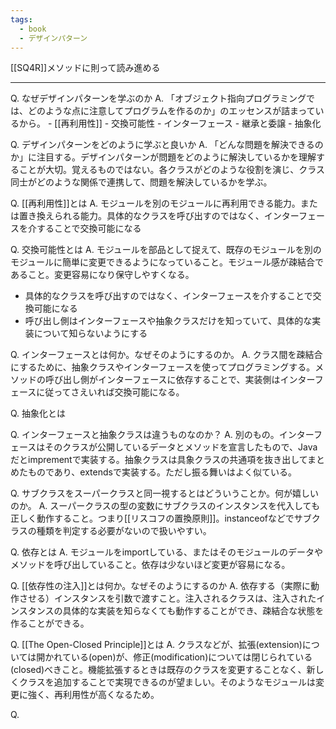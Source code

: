 ```yaml
---
tags:
  - book
  - デザインパターン
---
```

[[SQ4R]]メソッドに則って読み進める

---
Q. なぜデザインパターンを学ぶのか
A. 
	「オブジェクト指向プログラミングでは、どのような点に注意してプログラムを作るのか」のエッセンスが詰まっているから。
	- [[再利用性]]
	- 交換可能性
	- インターフェース
	- 継承と委譲
	- 抽象化

Q. デザインパターンをどのように学ぶと良いか
A. 「どんな問題を解決できるのか」に注目する。デザインパターンが問題をどのように解決しているかを理解することが大切。覚えるものではない。各クラスがどのような役割を演じ、クラス同士がどのような関係で連携して、問題を解決しているかを学ぶ。

Q. [[再利用性]]とは
A. モジュールを別のモジュールに再利用できる能力。または置き換えられる能力。具体的なクラスを呼び出すのではなく、インターフェースを介することで交換可能になる

Q. 交換可能性とは
A. 
モジュールを部品として捉えて、既存のモジュールを別のモジュールに簡単に変更できるようになっていること。モジュール感が疎結合であること。変更容易になり保守しやすくなる。
- 具体的なクラスを呼び出すのではなく、インターフェースを介することで交換可能になる
- 呼び出し側はインターフェースや抽象クラスだけを知っていて、具体的な実装について知らないようにする

Q. インターフェースとは何か。なぜそのようにするのか。
A. クラス間を疎結合にするために、抽象クラスやインターフェースを使ってプログラミングする。メソッドの呼び出し側がインターフェースに依存することで、実装側はインターフェースに従ってさえいれば交換可能になる。

Q. 抽象化とは

Q. インターフェースと抽象クラスは違うものなのか？
A. 別のもの。インターフェースはそのクラスが公開しているデータとメソッドを宣言したもので、Javaだとimprementで実装する。抽象クラスは具象クラスの共通項を抜き出してまとめたものであり、extendsで実装する。ただし振る舞いはよく似ている。

Q. サブクラスをスーパークラスと同一視するとはどういうことか。何が嬉しいのか。
A. スーパークラスの型の変数にサブクラスのインスタンスを代入しても正しく動作すること。つまり[[リスコフの置換原則]]。instanceofなどでサブクラスの種類を判定する必要がないので扱いやすい。

Q. 依存とは
A. モジュールをimportしている、またはそのモジュールのデータやメソッドを呼び出していること。依存は少ないほど変更が容易になる。

Q. [[依存性の注入]]とは何か。なぜそのようにするのか
A. 依存する（実際に動作させる）インスタンスを引数で渡すこと。注入されるクラスは、注入されたインスタンスの具体的な実装を知らなくても動作することができ、疎結合な状態を作ることができる。

Q. [[The Open-Closed Principle]]とは
A. 
	クラスなどが、拡張(extension)については開かれている(open)が、修正(modification)については閉じられている(closed)べきこと。機能拡張するときは既存のクラスを変更することなく、新しくクラスを追加することで実現できるのが望ましい。そのようなモジュールは変更に強く、再利用性が高くなるため。

Q. 


